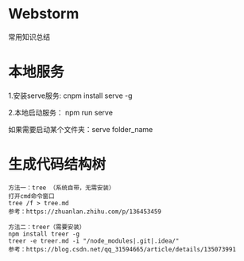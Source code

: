# Webstorm
常用知识总结


# 本地服务
1.安装serve服务:
    cnpm install serve -g
    
2.本地启动服务：
    npm run serve
    
如果需要启动某个文件夹：serve folder_name



# 生成代码结构树

    方法一：tree （系统自带，无需安装）
    打开cmd命令窗口
    tree /f > tree.md
    参考：https://zhuanlan.zhihu.com/p/136453459
    
    方法二：treer（需要安装）
    npm install treer -g
    treer -e treer.md -i "/node_modules|.git|.idea/"
    参考：https://blog.csdn.net/qq_31594665/article/details/135073991
